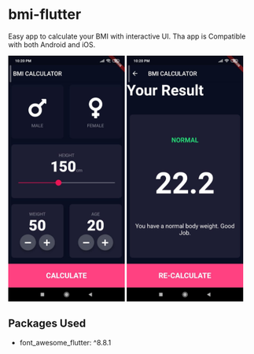 # bmi-flutter
Easy app to calculate your BMI with interactive UI. Tha app is Compatible with both Android and iOS.

<img src="screenshot1.jpeg" height="500em" />         <img src="screenshot2.jpeg" height="500em" /> 

## Packages Used
<ul>
  <li>font_awesome_flutter: ^8.8.1</li>
</ul>
